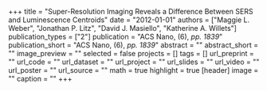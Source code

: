 +++
title = "Super-Resolution Imaging Reveals a Difference Between SERS and Luminescence Centroids"
date = "2012-01-01"
authors = ["Maggie L. Weber", "Jonathan P. Litz", "David J. Masiello", "Katherine A. Willets"]
publication_types = ["2"]
publication = "ACS Nano, (6), _pp. 1839_"
publication_short = "ACS Nano, (6), _pp. 1839_"
abstract = ""
abstract_short = ""
image_preview = ""
selected = false
projects = []
tags = []
url_preprint = ""
url_code = ""
url_dataset = ""
url_project = ""
url_slides = ""
url_video = ""
url_poster = ""
url_source = ""
math = true
highlight = true
[header]
image = ""
caption = ""
+++
